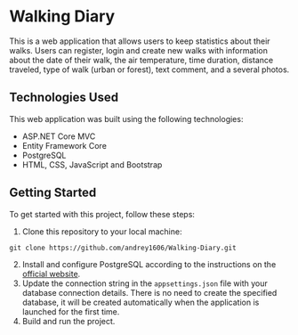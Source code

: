 # Walking Diary

This is a web application that allows users to keep statistics about their walks. Users can register, login and create new walks with information about the date of their walk, the air temperature, time duration, distance traveled, type of walk (urban or forest), text comment, and a several photos.

## Technologies Used

This web application was built using the following technologies:

- ASP.NET Core MVC
- Entity Framework Core
- PostgreSQL
- HTML, CSS, JavaScript and Bootstrap

## Getting Started

To get started with this project, follow these steps:

1. Clone this repository to your local machine:
```
git clone https://github.com/andrey1606/Walking-Diary.git
```
2. Install and configure PostgreSQL according to the instructions on the [official website](https://www.postgresql.org/download/).
3. Update the connection string in the `appsettings.json` file with your database connection details. There is no need to create the specified database, it will be created automatically when the application is launched for the first time.
4. Build and run the project.
